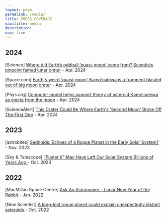 ```yaml
---
layout: page
permalink: /media/
title: PRESS COVERAGE
navititle: media
description:
nav: true
---
```


## 2024

[Science] [Where did Earth’s oddball ‘quasi-moon’ come from? Scientists pinpoint famed lunar crater](https://www.science.org/content/article/where-did-earth-s-oddball-quasi-moon-come-scientists-pinpoint-famed-lunar-crater) - Apr. 2024


[Space.com] [Earth's weird 'quasi-moon' Kamo'oalewa is a fragment blasted out of big moon crater](https://www.space.com/quasi-moon-kamooalewa-giant-lunar-impact) - Apr. 2024

[Phys.org] [Computer model helps support theory of asteroid Kamo'oalewa as ejecta from the moon](https://phys.org/news/2024-04-theory-asteroid-kamooalewa-ejecta-moon.html) - Apr. 2024

[ScienceAlert] [This Crater Could Be Where Earth's 'Second Moon' Broke Off The First One](https://www.sciencealert.com/this-crater-could-be-where-earths-second-moon-broke-off-the-first-one) - Apr. 2024


## 2023
[astrobites] [Sednoids: Echoes of a Rogue Planet in the Early Solar System?  ](https://astrobites.org/2023/11/06/sednoids-rogue-planet/) - Nov. 2023


[Sky & Telescope] [“Planet X” May Have Left Our Solar System Billions of Years Ago  ](https://skyandtelescope.org/astronomy-news/planet-x-may-have-left-our-solar-system-billions-of-years-ago/) - Oct. 2023

## 2022

[MacMillan Space Centre] [Ask An Astronomer - Lunar New Year of the Rabbit  ](https://www.youtube.com/watch?v=85d4O1v7NPA) - Jan. 2022

[New Scientist] [A long-lost rogue planet could explain unexpectedly distant asteroids  ](https://www.newscientist.com/article/2340593-a-long-lost-rogue-planet-could-explain-unexpectedly-distant-asteroids/) - Oct. 2022

